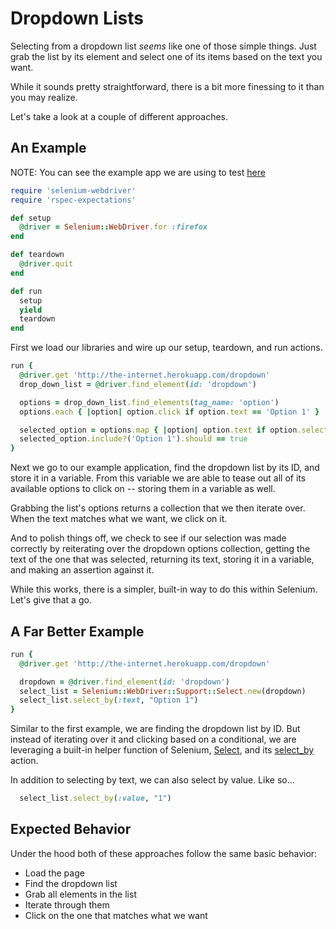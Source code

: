 # Dropdown Lists

Selecting from a dropdown list *seems* like one of those simple things. Just grab the list by its element and select one of its items based on the text you want.

While it sounds pretty straightforward, there is a bit more finessing to it than you may realize.

Let's take a look at a couple of different approaches.

## An Example

NOTE: You can see the example app we are using to test [here](http://the-internet.herokuapp.com/dropdown)

```ruby
require 'selenium-webdriver'
require 'rspec-expectations'

def setup
  @driver = Selenium::WebDriver.for :firefox
end

def teardown
  @driver.quit
end

def run
  setup
  yield
  teardown
end
```

First we load our libraries and wire up our setup, teardown, and run actions.

```ruby
run {
  @driver.get 'http://the-internet.herokuapp.com/dropdown'
  drop_down_list = @driver.find_element(id: 'dropdown')

  options = drop_down_list.find_elements(tag_name: 'option')
  options.each { |option| option.click if option.text == 'Option 1' }

  selected_option = options.map { |option| option.text if option.selected? }.join
  selected_option.include?('Option 1').should == true
}
```

Next we go to our example application, find the dropdown list by its ID, and store it in a variable. From this variable we are able to tease out all of its available options to click on -- storing them in a variable as well.

Grabbing the list's options returns a collection that we then iterate over. When the text matches what we want, we click on it.

And to polish things off, we check to see if our selection was made correctly by reiterating over the dropdown options collection, getting the text of the one that was selected, returning its text, storing it in a variable, and making an assertion against it.

While this works, there is a simpler, built-in way to do this within Selenium. Let's give that a go.


## A Far Better Example

```ruby
run {
  @driver.get 'http://the-internet.herokuapp.com/dropdown'

  dropdown = @driver.find_element(id: 'dropdown')
  select_list = Selenium::WebDriver::Support::Select.new(dropdown)
  select_list.select_by(:text, "Option 1")
}
```

Similar to the first example, we are finding the dropdown list by ID. But instead of iterating over it and clicking based on a conditional, we are leveraging a built-in helper function of Selenium, [Select](http://selenium.googlecode.com/svn-history/r15117/trunk/docs/api/rb/Selenium/WebDriver/Support/Select.html), and its [select_by](http://selenium.googlecode.com/svn-history/r15117/trunk/docs/api/rb/Selenium/WebDriver/Support/Select.html#select_by-instance_method) action.

In addition to selecting by text, we can also select by value. Like so...

```ruby
  select_list.select_by(:value, "1")
```

## Expected Behavior

Under the hood both of these approaches follow the same basic behavior:

+ Load the page
+ Find the dropdown list
+ Grab all elements in the list
+ Iterate through them
+ Click on the one that matches what we want
